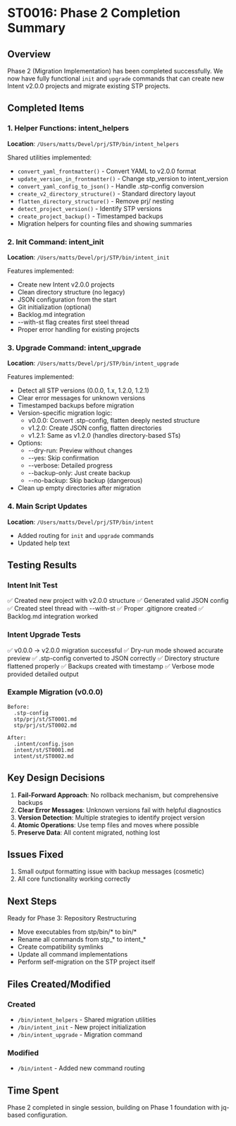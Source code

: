 # ST0016: Phase 2 Completion Summary

## Overview

Phase 2 (Migration Implementation) has been completed successfully. We now have fully functional `init` and `upgrade` commands that can create new Intent v2.0.0 projects and migrate existing STP projects.

## Completed Items

### 1. Helper Functions: intent_helpers
**Location**: `/Users/matts/Devel/prj/STP/bin/intent_helpers`

Shared utilities implemented:
- `convert_yaml_frontmatter()` - Convert YAML to v2.0.0 format
- `update_version_in_frontmatter()` - Change stp_version to intent_version
- `convert_yaml_config_to_json()` - Handle .stp-config conversion
- `create_v2_directory_structure()` - Standard directory layout
- `flatten_directory_structure()` - Remove prj/ nesting
- `detect_project_version()` - Identify STP versions
- `create_project_backup()` - Timestamped backups
- Migration helpers for counting files and showing summaries

### 2. Init Command: intent_init
**Location**: `/Users/matts/Devel/prj/STP/bin/intent_init`

Features implemented:
- Create new Intent v2.0.0 projects
- Clean directory structure (no legacy)
- JSON configuration from the start
- Git initialization (optional)
- Backlog.md integration
- --with-st flag creates first steel thread
- Proper error handling for existing projects

### 3. Upgrade Command: intent_upgrade
**Location**: `/Users/matts/Devel/prj/STP/bin/intent_upgrade`

Features implemented:
- Detect all STP versions (0.0.0, 1.x, 1.2.0, 1.2.1)
- Clear error messages for unknown versions
- Timestamped backups before migration
- Version-specific migration logic:
  - v0.0.0: Convert .stp-config, flatten deeply nested structure
  - v1.2.0: Create JSON config, flatten directories
  - v1.2.1: Same as v1.2.0 (handles directory-based STs)
- Options:
  - --dry-run: Preview without changes
  - --yes: Skip confirmation
  - --verbose: Detailed progress
  - --backup-only: Just create backup
  - --no-backup: Skip backup (dangerous)
- Clean up empty directories after migration

### 4. Main Script Updates
**Location**: `/Users/matts/Devel/prj/STP/bin/intent`

- Added routing for `init` and `upgrade` commands
- Updated help text

## Testing Results

### Intent Init Test
✅ Created new project with v2.0.0 structure
✅ Generated valid JSON config
✅ Created steel thread with --with-st
✅ Proper .gitignore created
✅ Backlog.md integration worked

### Intent Upgrade Tests
✅ v0.0.0 → v2.0.0 migration successful
✅ Dry-run mode showed accurate preview
✅ .stp-config converted to JSON correctly
✅ Directory structure flattened properly
✅ Backups created with timestamp
✅ Verbose mode provided detailed output

### Example Migration (v0.0.0)
```
Before:
  .stp-config
  stp/prj/st/ST0001.md
  stp/prj/st/ST0002.md

After:
  .intent/config.json
  intent/st/ST0001.md
  intent/st/ST0002.md
```

## Key Design Decisions

1. **Fail-Forward Approach**: No rollback mechanism, but comprehensive backups
2. **Clear Error Messages**: Unknown versions fail with helpful diagnostics
3. **Version Detection**: Multiple strategies to identify project version
4. **Atomic Operations**: Use temp files and moves where possible
5. **Preserve Data**: All content migrated, nothing lost

## Issues Fixed

1. Small output formatting issue with backup messages (cosmetic)
2. All core functionality working correctly

## Next Steps

Ready for Phase 3: Repository Restructuring
- Move executables from stp/bin/* to bin/*
- Rename all commands from stp_* to intent_*
- Create compatibility symlinks
- Update all command implementations
- Perform self-migration on the STP project itself

## Files Created/Modified

### Created
- `/bin/intent_helpers` - Shared migration utilities
- `/bin/intent_init` - New project initialization
- `/bin/intent_upgrade` - Migration command

### Modified
- `/bin/intent` - Added new command routing

## Time Spent

Phase 2 completed in single session, building on Phase 1 foundation with jq-based configuration.